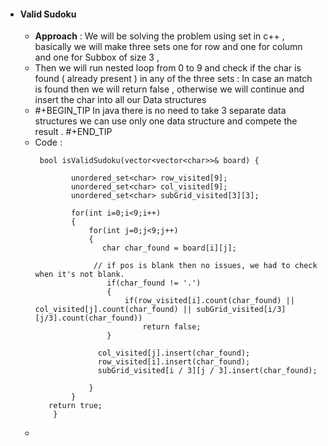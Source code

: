 - #### Valid Sudoku
	- **Approach** : We will be solving the problem using set in c++ , 
	  basically we will make three sets one for row and one for column and one for Subbox of size 3 ,
	- Then we will run nested loop from  0 to 9 and check if the char is found ( already present ) in any of the three sets : In case an match is found then we will return false , otherwise we will continue and insert the char into all our Data structures
	- #+BEGIN_TIP
	  In java there is no need to take 3 separate data structures we can use only one data structure and compete the result .
	  #+END_TIP
	- Code :
	  ```
	   bool isValidSudoku(vector<vector<char>>& board) {
	  		
	          unordered_set<char> row_visited[9];
	          unordered_set<char> col_visited[9];
	          unordered_set<char> subGrid_visited[3][3];
	          
	          for(int i=0;i<9;i++)
	          {
	              for(int j=0;j<9;j++)
	              {
	                 char char_found = board[i][j];
	  			   
	  			   // if pos is blank then no issues, we had to check when it's not blank.
	                  if(char_found != '.') 
	                  {                     
	                      if(row_visited[i].count(char_found) || col_visited[j].count(char_found) || subGrid_visited[i/3][j/3].count(char_found))
	                          return false;
	                  }
	                  
	  				col_visited[j].insert(char_found);
	  				row_visited[i].insert(char_found);
	  				subGrid_visited[i / 3][j / 3].insert(char_found);
	                  
	              }
	          }
	  	 return true;
	      }
	  ```
	-